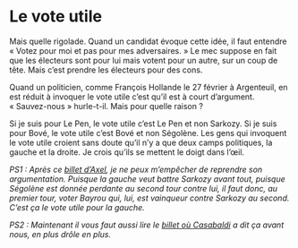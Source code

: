 # Le vote utile

Mais quelle rigolade. Quand un candidat évoque cette idée, il faut entendre « Votez pour moi et pas pour mes adversaires. » Le mec suppose en fait que les électeurs sont pour lui mais votent pour un autre, sur un coup de tête. Mais c’est prendre les électeurs pour des cons.

Quand un politicien, comme François Hollande le 27 février à Argenteuil, en est réduit à invoquer le vote utile c’est qu’il est à court d’argument. « Sauvez-nous » hurle-t-il. Mais pour quelle raison ?

Si je suis pour Le Pen, le vote utile c’est Le Pen et non Sarkozy. Si je suis pour Bové, le vote utile c’est Bové et non Ségolène. Les gens qui invoquent le vote utile croient sans doute qu’il n’y a que deux camps politiques, la gauche et la droite. Je crois qu’ils se mettent le doigt dans l’œil.

*PS1 : Après ce* [*billet d’Axel*](http://www.page2007.com/2007/03/09/francois-hollande-appelle-a-voter-bayrou-pour-faire-barrage-a-sarkozy-le-vote-utile/)*, je ne peux m’empêcher de reprendre son argumentation. Puisque la gauche veut battre Sarkozy avant tout, puisque Ségolène est donnée perdante au second tour contre lui, il faut donc, au premier tour, voter Bayrou qui, lui, est vainqueur contre Sarkozy au second. C’est ça le vote utile pour la gauche.*

*PS2 : Maintenant il vous faut aussi lire le [billet où Casabaldi](http://20six.fr/aurelianobuendia/art/10777251/Bayrou_vainqueur_) a dit ça avant nous, en plus drôle en plus.*